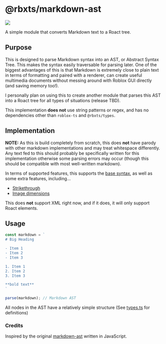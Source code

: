 # @rbxts/markdown-ast

![](https://d33wubrfki0l68.cloudfront.net/f1f475a6fda1c2c4be4cac04033db5c3293032b4/513a4/assets/images/markdown-mark-white.svg)

A simple module that converts Markdown text to a Roact tree.

## Purpose

This is designed to parse Markdown syntax into an AST, or Abstract Syntax Tree. This makes the syntax easily traversable for parsing later. One of the biggest advantages of this is that Markdown is extremely close to plain text in terms of formatting and paired with a renderer, can create useful multimedia documents without messing around with Roblox GUI directly (and saving memory too!).

I personally plan on using this to create another module that parses this AST into a Roact tree for all types of situations (release TBD).

This implementation **does not** use string patterns or regex, and has no dependencies other than `roblox-ts` and `@rbxts/types`.

## Implementation

**NOTE:** As this is build completely from scratch, this does **not** have parody with other markdown implementations and may treat whitespace differently. Any text fed to this should probably be specifically written for this implementation otherwise some parsing errors may occur (though this should be compatible with most well-written markdown).

In terms of supported features, this supports the [base syntax](https://www.markdownguide.org/basic-syntax/), as well as some extra features, including...

- [Strikethrough](https://www.markdownguide.org/extended-syntax/strikethrough/)
- [Image dimensions](https://garrettgman.github.io/rmarkdown/authoring_pandoc_markdown.html#images)

This does **not** support XML right now, and if it does, it will only support Roact elements.

## Usage

```typescript
const markdown = `
# Big Heading

- Item 1
- Item 2
- Item 3

1. Item 1
2. Item 2
3. Item 3

**bold text**
`

parse(markdown); // Markdown AST
```

All nodes in the AST have a relatively simple structure (See [types.ts](https://github.com/jheinem1/markdown-ast/blob/98387f13cbf80dc57f3abcabc3fac5c102769b96/src/types.ts) for definitions)

### Credits

Inspired by the original [markdown-ast](https://github.com/aleclarson/markdown-ast) written in JavaScript.